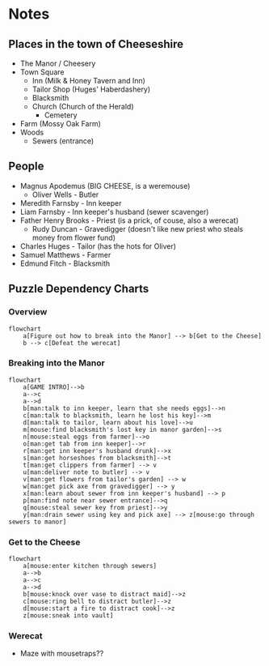 # Notes

## Places in the town of Cheeseshire
- The Manor / Cheesery
- Town Square
    - Inn (Milk & Honey Tavern and Inn)
    - Tailor Shop (Huges' Haberdashery)
    - Blacksmith
    - Church (Church of the Herald)
        - Cemetery
- Farm (Mossy Oak Farm)
- Woods
    - Sewers (entrance)

## People
- Magnus Apodemus (BIG CHEESE, is a weremouse)
    - Oliver Wells - Butler
- Meredith Farnsby - Inn keeper
- Liam Farnsby - Inn keeper's husband (sewer scavenger)
- Father Henry Brooks - Priest (is a prick, of couse, also a werecat)
    - Rudy Duncan - Gravedigger (doesn't like new priest who steals money from flower fund)
- Charles Huges - Tailor (has the hots for Oliver)
- Samuel Matthews - Farmer
- Edmund Fitch - Blacksmith

## Puzzle Dependency Charts
### Overview
```mermaid
flowchart
    a[Figure out how to break into the Manor] --> b[Get to the Cheese]
    b --> c[Defeat the werecat]
```

### Breaking into the Manor
```mermaid
flowchart
    a[GAME INTRO]-->b
    a-->c
    a-->d
    b[man:talk to inn keeper, learn that she needs eggs]-->n
    c[man:talk to blacksmith, learn he lost his key]-->m
    d[man:talk to tailor, learn about his love]-->u
    m[mouse:find blacksmith's lost key in manor garden]-->s
    n[mouse:steal eggs from farmer]-->o
    o[man:get tab from inn keeper]-->r
    r[man:get inn keeper's husband drunk]-->x
    s[man:get horseshoes from blacksmith]-->t
    t[man:get clippers from farmer] --> v
    u[man:deliver note to butler] --> v
    v[man:get flowers from tailor's garden] --> w
    w[man:get pick axe from gravedigger] --> y
    x[man:learn about sewer from inn keeper's husband] --> p
    p[man:find note near sewer entrance]-->q
    q[mouse:steal sewer key from priest]-->y
    y[man:drain sewer using key and pick axe] --> z[mouse:go through sewers to manor]
```

### Get to the Cheese
```mermaid
flowchart
    a[mouse:enter kitchen through sewers]
    a-->b
    a-->c
    a-->d
    b[mouse:knock over vase to distract maid]-->z
    c[mouse:ring bell to distract butler]-->z
    d[mouse:start a fire to distract cook]-->z
    z[mouse:sneak into vault]
```

### Werecat
- Maze with mousetraps??